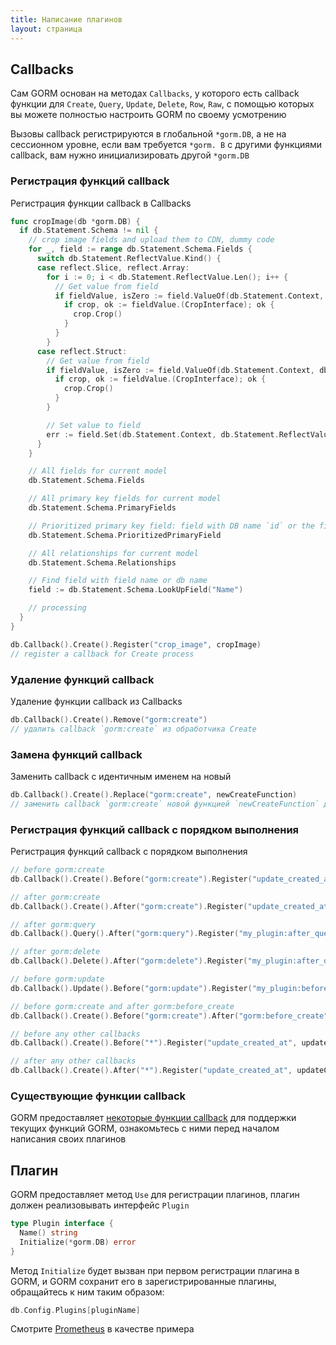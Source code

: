 ```yaml
---
title: Написание плагинов
layout: страница
---
```


## Callbacks

Сам GORM основан на методах `Callbacks`, у которого есть callback функции для `Create`, `Query`, `Update`, `Delete`, `Row`, `Raw`, с помощью которых вы можете полностью настроить GORM по своему усмотрению

Вызовы callback регистрируются в глобальной `*gorm.DB`, а не на сессионном уровне, если вам требуется `*gorm. B` с другими функциями callback, вам нужно инициализировать другой `*gorm.DB`

### Регистрация функций callback

Регистрация функции callback в Callbacks

```go
func cropImage(db *gorm.DB) {
  if db.Statement.Schema != nil {
    // crop image fields and upload them to CDN, dummy code
    for _, field := range db.Statement.Schema.Fields {
      switch db.Statement.ReflectValue.Kind() {
      case reflect.Slice, reflect.Array:
        for i := 0; i < db.Statement.ReflectValue.Len(); i++ {
          // Get value from field
          if fieldValue, isZero := field.ValueOf(db.Statement.Context, db.Statement.ReflectValue.Index(i)); !isZero {
            if crop, ok := fieldValue.(CropInterface); ok {
              crop.Crop()
            }
          }
        }
      case reflect.Struct:
        // Get value from field
        if fieldValue, isZero := field.ValueOf(db.Statement.Context, db.Statement.ReflectValue); !isZero {
          if crop, ok := fieldValue.(CropInterface); ok {
            crop.Crop()
          }
        }

        // Set value to field
        err := field.Set(db.Statement.Context, db.Statement.ReflectValue, "newValue")
      }
    }

    // All fields for current model
    db.Statement.Schema.Fields

    // All primary key fields for current model
    db.Statement.Schema.PrimaryFields

    // Prioritized primary key field: field with DB name `id` or the first defined primary key
    db.Statement.Schema.PrioritizedPrimaryField

    // All relationships for current model
    db.Statement.Schema.Relationships

    // Find field with field name or db name
    field := db.Statement.Schema.LookUpField("Name")

    // processing
  }
}

db.Callback().Create().Register("crop_image", cropImage)
// register a callback for Create process
```

### Удаление функций callback

Удаление функции callback из Callbacks

```go
db.Callback().Create().Remove("gorm:create")
// удалить callback `gorm:create` из обработчика Create
```

### Замена функций callback

Заменить callback с идентичным именем на новый

```go
db.Callback().Create().Replace("gorm:create", newCreateFunction)
// заменить callback `gorm:create` новой функцией `newCreateFunction` для обработчика Create
```

### Регистрация функций callback с порядком выполнения

Регистрация функций callback с порядком выполнения

```go
// before gorm:create
db.Callback().Create().Before("gorm:create").Register("update_created_at", updateCreated)

// after gorm:create
db.Callback().Create().After("gorm:create").Register("update_created_at", updateCreated)

// after gorm:query
db.Callback().Query().After("gorm:query").Register("my_plugin:after_query", afterQuery)

// after gorm:delete
db.Callback().Delete().After("gorm:delete").Register("my_plugin:after_delete", afterDelete)

// before gorm:update
db.Callback().Update().Before("gorm:update").Register("my_plugin:before_update", beforeUpdate)

// before gorm:create and after gorm:before_create
db.Callback().Create().Before("gorm:create").After("gorm:before_create").Register("my_plugin:before_create", beforeCreate)

// before any other callbacks
db.Callback().Create().Before("*").Register("update_created_at", updateCreated)

// after any other callbacks
db.Callback().Create().After("*").Register("update_created_at", updateCreated)
```

### Существующие функции callback

GORM предоставляет [некоторые функции callback](https://github.com/go-gorm/gorm/blob/master/callbacks/callbacks.go) для поддержки текущих функций GORM, ознакомьтесь с ними перед началом написания своих плагинов

## Плагин

GORM предоставляет метод `Use` для регистрации плагинов, плагин должен реализовывать интерфейс `Plugin`

```go
type Plugin interface {
  Name() string
  Initialize(*gorm.DB) error
}
```

Метод `Initialize` будет вызван при первом регистрации плагина в GORM, и GORM сохранит его в зарегистрированные плагины, обращайтесь к ним таким образом:

```go
db.Config.Plugins[pluginName]
```

Смотрите [Prometheus](prometheus.html) в качестве примера
